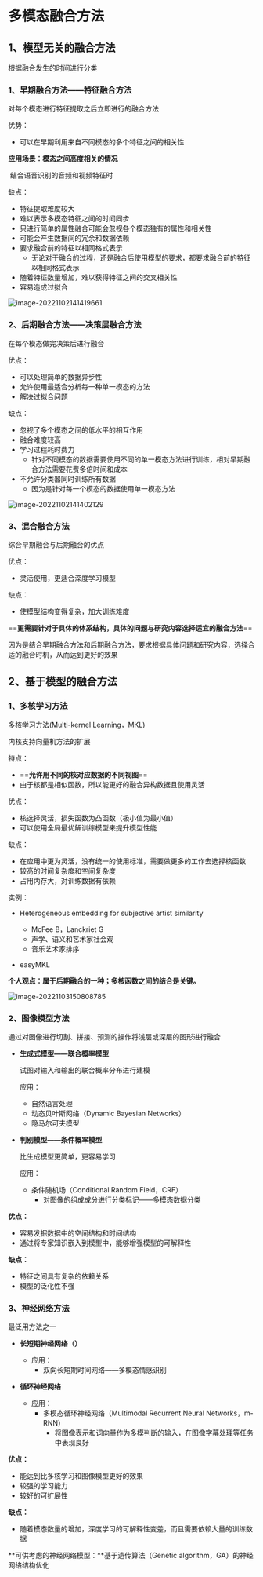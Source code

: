 # 多模态融合方法

## 1、模型无关的融合方法

根据融合发生的时间进行分类

### 1、早期融合方法——特征融合方法

对每个模态进行特征提取之后立即进行的融合方法

优势：

+ 可以在早期利用来自不同模态的多个特征之间的相关性

**应用场景：模态之间高度相关的情况**

​	结合语音识别的音频和视频特征时

缺点：

+ 特征提取难度较大
+ 难以表示多模态特征之间的时间同步
+ 只进行简单的属性融合可能会忽视各个模态独有的属性和相关性
+ 可能会产生数据间的冗余和数据依赖
+ 要求融合前的特征以相同格式表示
  + 无论对于融合的过程，还是融合后使用模型的要求，都要求融合前的特征以相同格式表示
+ 随着特征数量增加，难以获得特征之间的交叉相关性
+ 容易造成过拟合

![image-20221102141419661](多模态数据融合综述/img/image-20221102141419661.png)

### 2、后期融合方法——决策层融合方法

在每个模态做完决策后进行融合

优点：

+ 可以处理简单的数据异步性
+ 允许使用最适合分析每一种单一模态的方法
+ 解决过拟合问题

缺点：

+ 忽视了多个模态之间的低水平的相互作用
+ 融合难度较高
+ 学习过程耗时费力
  + 针对不同模态的数据需要使用不同的单一模态方法进行训练，相对早期融合方法需要花费多倍时间和成本
+ 不允许分类器同时训练所有数据
  + 因为是针对每一个模态的数据使用单一模态方法

![image-20221102141402129](多模态数据融合综述/img/image-20221102141402129.png)

### 3、混合融合方法

综合早期融合与后期融合的优点

优点：

+ 灵活使用，更适合深度学习模型

缺点：

+ 使模型结构变得复杂，加大训练难度

==**更需要针对于具体的体系结构，具体的问题与研究内容选择适宜的融合方法**==

​	因为是结合早期融合方法和后期融合方法，要求根据具体问题和研究内容，选择合适的融合时机，从而达到更好的效果

## 2、基于模型的融合方法

### 1、多核学习方法

多核学习方法(Multi-kernel Learning，MKL)

内核支持向量机方法的扩展

特点：

+ ==**允许用不同的核对应数据的不同视图**==
+ 由于核都是相似函数，所以能更好的融合异构数据且使用灵活

优点：

+ 核选择灵活，损失函数为凸函数（极小值为最小值）
+ 可以使用全局最优解训练模型来提升模型性能

缺点：

+ 在应用中更为灵活，没有统一的使用标准，需要做更多的工作去选择核函数
+ 较高的时间复杂度和空间复杂度
+ 占用内存大，对训练数据有依赖

实例：

+ Heterogeneous embedding for subjective artist similarity

  + McFee B，Lanckriet G
  + 声学、语义和艺术家社会观
  + 音乐艺术家排序
+ easyMKL

**个人观点：属于后期融合的一种；多核函数之间的结合是关键。**

![image-20221103150808785](多模态数据融合综述/img/image-20221103150808785.png)

### 2、图像模型方法

通过对图像进行切割、拼接、预测的操作将浅层或深层的图形进行融合

+ **生成式模型——联合概率模型**

  试图对输入和输出的联合概率分布进行建模

  应用：

  + 自然语言处理
  + 动态贝叶斯网络（Dynamic Bayesian Networks）
  + 隐马尔可夫模型

+ **判别模型——条件概率模型**

  比生成模型更简单，更容易学习

  应用：

  + 条件随机场（Conditional Random Field，CRF）
    + 对图像的组成成分进行分类标记——多模态数据分类

**优点：**

+ 容易发掘数据中的空间结构和时间结构
+ 通过将专家知识嵌入到模型中，能够增强模型的可解释性

**缺点：**

+ 特征之间具有复杂的依赖关系
+ 模型的泛化性不强

### 3、神经网络方法

最泛用方法之一

+ **长短期神经网络（）**
  + 应用：
    + 双向长短期时间网络——多模态情感识别

+ **循环神经网络**
  + 应用：
    + 多模态循环神经网络（Multimodal Recurrent Neural Networks，m-RNN）
      + 将图像表示和词向量作为多模判断的输入，在图像字幕处理等任务中表现良好

**优点：**

+ 能达到比多核学习和图像模型更好的效果
+ 较强的学习能力
+ 较好的可扩展性

**缺点：**

+ 随着模态数量的增加，深度学习的可解释性变差，而且需要依赖大量的训练数据

**可供考虑的神经网络模型：**基于遗传算法（Genetic algorithm，GA）的神经网络结构优化

